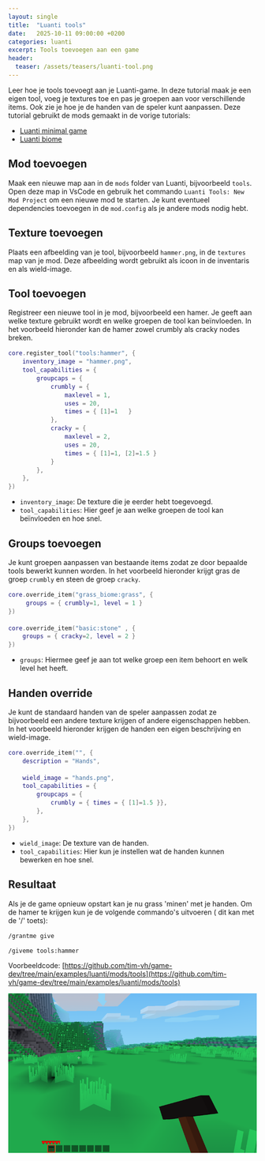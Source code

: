 ```yaml
---
layout: single
title:  "Luanti tools"
date:   2025-10-11 09:00:00 +0200
categories: luanti
excerpt: Tools toevoegen aan een game
header:
  teaser: /assets/teasers/luanti-tool.png
---
```


Leer hoe je tools toevoegt aan je Luanti-game. In deze tutorial maak je een eigen tool, voeg je textures toe en pas je groepen aan voor verschillende items. Ook zie je hoe je de handen van de speler kunt aanpassen. Deze tutorial gebruikt de mods gemaakt in de vorige tutorials:
- [Luanti minimal game](/luanti/2025/04/14/luanti-minimal-game)
- [Luanti biome](/luanti/2025/08/09/luanti-biome.html)

## Mod toevoegen

Maak een nieuwe map aan in de `mods` folder van Luanti, bijvoorbeeld `tools`. Open deze map in VsCode en gebruik het commando `Luanti Tools: New Mod Project` om een nieuwe mod te starten. Je kunt eventueel dependencies toevoegen in de `mod.config` als je andere mods nodig hebt.

## Texture toevoegen

Plaats een afbeelding van je tool, bijvoorbeeld `hammer.png`, in de `textures` map van je mod. Deze afbeelding wordt gebruikt als icoon in de inventaris en als wield-image.

## Tool toevoegen

Registreer een nieuwe tool in je mod, bijvoorbeeld een hamer. Je geeft aan welke texture gebruikt wordt en welke groepen de tool kan beïnvloeden. In het voorbeeld hieronder kan de hamer zowel crumbly als cracky nodes breken.

```lua
core.register_tool("tools:hammer", {
    inventory_image = "hammer.png",
    tool_capabilities = {
        groupcaps = {
            crumbly = {
                maxlevel = 1,
                uses = 20,
                times = { [1]=1   }
            },
            cracky = {
                maxlevel = 2,
                uses = 20,
                times = { [1]=1, [2]=1.5 }
            }
        },
    },
})
```

- `inventory_image`: De texture die je eerder hebt toegevoegd.
- `tool_capabilities`: Hier geef je aan welke groepen de tool kan beïnvloeden en hoe snel.

## Groups toevoegen

Je kunt groepen aanpassen van bestaande items zodat ze door bepaalde tools bewerkt kunnen worden. In het voorbeeld hieronder krijgt gras de groep `crumbly` en steen de groep `cracky`.

```lua
core.override_item("grass_biome:grass", {
     groups = { crumbly=1, level = 1 }
})

core.override_item("basic:stone" , {
    groups = { cracky=2, level = 2 }
})
```

- `groups`: Hiermee geef je aan tot welke groep een item behoort en welk level het heeft.

## Handen override

Je kunt de standaard handen van de speler aanpassen zodat ze bijvoorbeeld een andere texture krijgen of andere eigenschappen hebben. In het voorbeeld hieronder krijgen de handen een eigen beschrijving en wield-image.

```lua
core.override_item("", {
    description = "Hands",

    wield_image = "hands.png",
    tool_capabilities = {
        groupcaps = {
            crumbly = { times = { [1]=1.5 }},
        },
    },
})
```

- `wield_image`: De texture van de handen.
- `tool_capabilities`: Hier kun je instellen wat de handen kunnen bewerken en hoe snel.

## Resultaat

Als je de game opnieuw opstart kan je nu grass 'minen' met je handen. Om de hamer te krijgen kun je de volgende commando's uitvoeren ( dit kan met de '/' toets):
```
/grantme give
```

```
/giveme tools:hammer
```

Voorbeeldcode: [https://github.com/tim-vh/game-dev/tree/main/examples/luanti/mods/tools](https://github.com/tim-vh/game-dev/tree/main/examples/luanti/mods/tools)

![Luanti biome](/assets/images/luanti/luanti-tool.png)